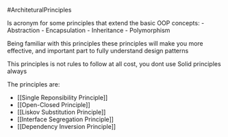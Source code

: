 #ArchiteturalPrinciples

Is acronym for some principles that extend the basic OOP concepts:
	- Abstraction
	- Encapsulation
	- Inheritance
	- Polymorphism

Being familiar with this principles these principles will make you more effective, and important part to fully understand design patterns

This principles is not rules to follow at all cost, you dont use Solid principles always

The principles are:

- [[Single Reponsibility Principle]]
- [[Open-Closed Principle]]
- [[Liskov Substitution Principle]]
- [[Interface Segregation Principle]]
- [[Dependency Inversion Principle]]



